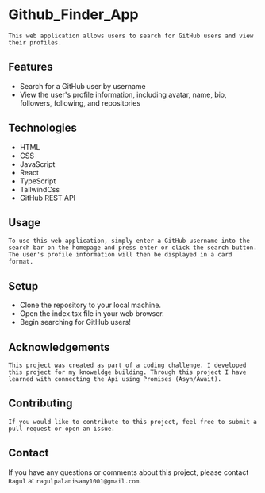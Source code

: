 # Github_Finder_App

`This web application allows users to search for GitHub users and view their profiles.`

## Features

   * Search for a GitHub user by username
   * View the user's profile information, including avatar, name, bio, followers, following, and repositories

## Technologies

   * HTML
   * CSS
   * JavaScript
   * React
   * TypeScript
   * TailwindCss
   * GitHub REST API

## Usage

   `To use this web application, simply enter a GitHub username into the search bar on the homepage and press enter or click the search button. The user's profile information will then be displayed in a card format.`

## Setup

   * Clone the repository to your local machine.
   * Open the index.tsx file in your web browser.
   * Begin searching for GitHub users!

## Acknowledgements

`This project was created as part of a coding challenge. I developed this project for my knoweldge building. Through this project I have learned with connecting the Api using Promises (Asyn/Await).` 

## Contributing

`If you would like to contribute to this project, feel free to submit a pull request or open an issue.`

## Contact

If you have any questions or comments about this project, please contact `Ragul` at `ragulpalanisamy1001@gmail.com`.
